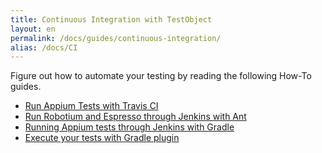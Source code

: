 ```yaml
---
title: Continuous Integration with TestObject
layout: en
permalink: /docs/guides/continuous-integration/
alias: /docs/CI
---
```


Figure out how to automate your testing by reading the following How-To guides.

+ <a href="/docs/guides/appium-travisci/">Run Appium Tests with Travis CI</a>
+ <a href="/docs/guides/robotium-espresso-jenkins-ant/">Run Robotium and Espresso through Jenkins with Ant</a>
+ <a href="/docs/guides/appium-jenkins-gradle/">Running Appium tests through Jenkins with Gradle</a>
+ <a href="/docs/guides/gradle-plugin/">Execute your tests with Gradle plugin</a>